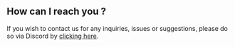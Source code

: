 ## How can I reach you ? 

If you wish to contact us for any inquiries, issues or suggestions,
please do so via Discord by [clicking here](https://discord.gg/rmWbFyZ).